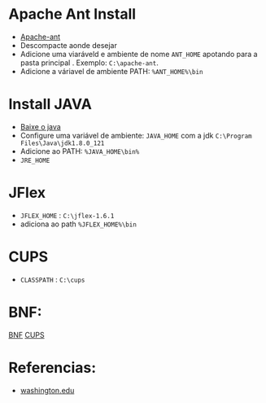 # Apache Ant Install
- [Apache-ant](https://ant.apache.org/bindownload.cgi)
- Descompacte aonde desejar
- Adicione uma viaráveld e ambiente de nome `ANT_HOME` apotando para a pasta principal . Exemplo: `C:\apache-ant`.
-  Adicione a váriavel de ambiente PATH: `%ANT_HOME%\bin`
 
# Install JAVA
- [Baixe o java](http://www.oracle.com/technetwork/java/javase/downloads/jdk8-downloads-2133151.html?ssSourceSiteId=otnpt)
- Configure uma variável de ambiente: `JAVA_HOME` com a jdk `C:\Program Files\Java\jdk1.8.0_121`
- Adicione ao PATH: `%JAVA_HOME\bin%`
- `JRE_HOME`


# JFlex

- `JFLEX_HOME` : `C:\jflex-1.6.1`
- adiciona ao path `%JFLEX_HOME%\bin`
 
# CUPS
- `CLASSPATH` : `C:\cups`

# BNF:

[BNF](http://www.cambridge.org/resources/052182060X/MCIIJ2e/grammar.html)
[CUPS](https://www.cs.princeton.edu/~appel/modern/java/CUP/)


# Referencias:
- [washington.edu](http://courses.cs.washington.edu/courses/cse401/15wi/project/index.html)